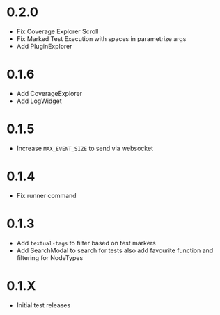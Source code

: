 # 0.2.0
- Fix Coverage Explorer Scroll
- Fix Marked Test Execution with spaces in parametrize args
- Add PluginExplorer

# 0.1.6
- Add CoverageExplorer
- Add LogWidget

# 0.1.5
- Increase `MAX_EVENT_SIZE` to send via websocket

# 0.1.4
- Fix runner command

# 0.1.3
- Add `textual-tags` to filter based on test markers
- Add SearchModal to search for tests also add favourite function
and filtering for NodeTypes

# 0.1.X
- Initial test releases
